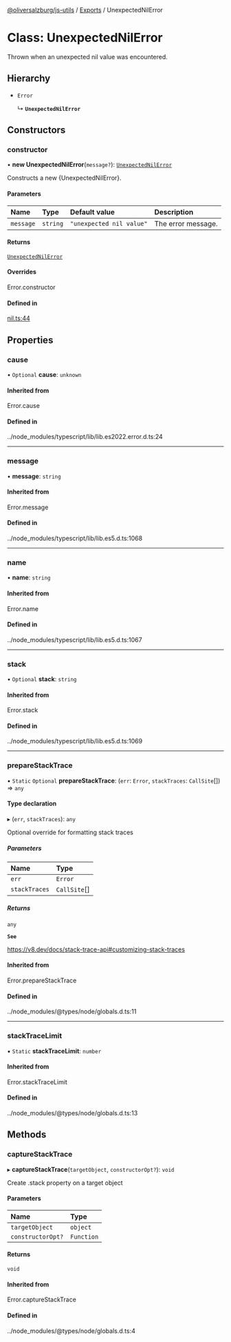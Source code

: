 [@oliversalzburg/js-utils](../README.md) / [Exports](../modules.md) / UnexpectedNilError

# Class: UnexpectedNilError

Thrown when an unexpected nil value was encountered.

## Hierarchy

-   `Error`

    ↳ **`UnexpectedNilError`**

## Constructors

### constructor

• **new UnexpectedNilError**(`message?`): [`UnexpectedNilError`](UnexpectedNilError.md)

Constructs a new {UnexpectedNilError}.

#### Parameters

| Name      | Type     | Default value            | Description        |
| :-------- | :------- | :----------------------- | :----------------- |
| `message` | `string` | `"unexpected nil value"` | The error message. |

#### Returns

[`UnexpectedNilError`](UnexpectedNilError.md)

#### Overrides

Error.constructor

#### Defined in

[nil.ts:44](https://github.com/oliversalzburg/js-utils/blob/c7813d3/source/nil.ts#L44)

## Properties

### cause

• `Optional` **cause**: `unknown`

#### Inherited from

Error.cause

#### Defined in

../node_modules/typescript/lib/lib.es2022.error.d.ts:24

---

### message

• **message**: `string`

#### Inherited from

Error.message

#### Defined in

../node_modules/typescript/lib/lib.es5.d.ts:1068

---

### name

• **name**: `string`

#### Inherited from

Error.name

#### Defined in

../node_modules/typescript/lib/lib.es5.d.ts:1067

---

### stack

• `Optional` **stack**: `string`

#### Inherited from

Error.stack

#### Defined in

../node_modules/typescript/lib/lib.es5.d.ts:1069

---

### prepareStackTrace

▪ `Static` `Optional` **prepareStackTrace**: (`err`: `Error`, `stackTraces`: `CallSite`[]) => `any`

#### Type declaration

▸ (`err`, `stackTraces`): `any`

Optional override for formatting stack traces

##### Parameters

| Name          | Type         |
| :------------ | :----------- |
| `err`         | `Error`      |
| `stackTraces` | `CallSite`[] |

##### Returns

`any`

**`See`**

https://v8.dev/docs/stack-trace-api#customizing-stack-traces

#### Inherited from

Error.prepareStackTrace

#### Defined in

../node_modules/@types/node/globals.d.ts:11

---

### stackTraceLimit

▪ `Static` **stackTraceLimit**: `number`

#### Inherited from

Error.stackTraceLimit

#### Defined in

../node_modules/@types/node/globals.d.ts:13

## Methods

### captureStackTrace

▸ **captureStackTrace**(`targetObject`, `constructorOpt?`): `void`

Create .stack property on a target object

#### Parameters

| Name              | Type       |
| :---------------- | :--------- |
| `targetObject`    | `object`   |
| `constructorOpt?` | `Function` |

#### Returns

`void`

#### Inherited from

Error.captureStackTrace

#### Defined in

../node_modules/@types/node/globals.d.ts:4
